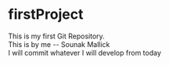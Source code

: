 # firstProject
This is my first Git Repository.
<br>
This is by me -- Sounak Mallick
<br>
I will commit whatever I will develop from today
